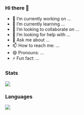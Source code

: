 ### Hi there 👋

- 🔭 I’m currently working on ...
- 🌱 I’m currently learning ...
- 👯 I’m looking to collaborate on ...
- 🤔 I’m looking for help with ...
- 💬 Ask me about ...
- 📫 How to reach me: ...
- 😄 Pronouns: ...
- ⚡ Fun fact: ...

### Stats
[![](https://github-readme-stats.vercel.app/api?username=acxf&count_private=true&show_icons=true&theme=monokai&include_all_commits=true)](https://github.com/anuraghazra/github-readme-stats)

### Languages
[![](https://github-readme-stats.vercel.app/api/top-langs/?username=acxf&layout=compact&count_private=true&show_icons=true&theme=monokai)](https://github.com/anuraghazra/github-readme-stats)
